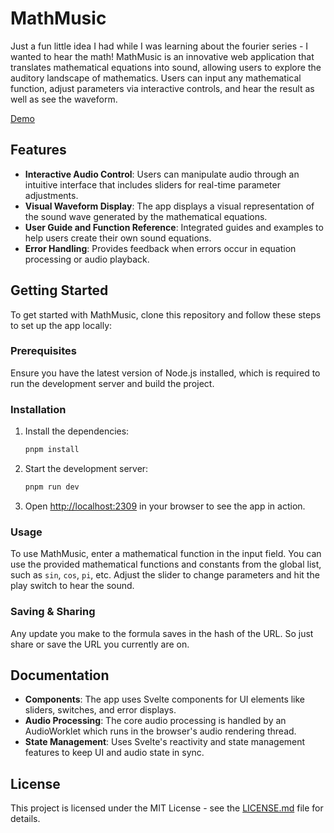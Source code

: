 # MathMusic

Just a fun little idea I had while I was learning about the fourier series - I wanted to hear the math! MathMusic is an innovative web application that translates mathematical equations into sound, allowing users to explore the auditory landscape of mathematics. Users can input any mathematical function, adjust parameters via interactive controls, and hear the result as well as see the waveform.

[Demo](https://mathmusic.pmw.ltd)

## Features

- **Interactive Audio Control**: Users can manipulate audio through an intuitive interface that includes sliders for real-time parameter adjustments.
- **Visual Waveform Display**: The app displays a visual representation of the sound wave generated by the mathematical equations.
- **User Guide and Function Reference**: Integrated guides and examples to help users create their own sound equations.
- **Error Handling**: Provides feedback when errors occur in equation processing or audio playback.

## Getting Started

To get started with MathMusic, clone this repository and follow these steps to set up the app locally:

### Prerequisites

Ensure you have the latest version of Node.js installed, which is required to run the development server and build the project.

### Installation

1. Install the dependencies:

   ```bash
   pnpm install
   ```

2. Start the development server:

   ```bash
   pnpm run dev
   ```

3. Open [http://localhost:2309](http://localhost:2309) in your browser to see the app in action.

### Usage

To use MathMusic, enter a mathematical function in the input field. You can use the provided mathematical functions and constants from the global list, such as `sin`, `cos`, `pi`, etc. Adjust the slider to change parameters and hit the play switch to hear the sound.

### Saving & Sharing

Any update you make to the formula saves in the hash of the URL. So just share or save the URL you currently are on.

## Documentation

- **Components**: The app uses Svelte components for UI elements like sliders, switches, and error displays.
- **Audio Processing**: The core audio processing is handled by an AudioWorklet which runs in the browser's audio rendering thread.
- **State Management**: Uses Svelte's reactivity and state management features to keep UI and audio state in sync.

## License

This project is licensed under the MIT License - see the [LICENSE.md](LICENSE.md) file for details.
